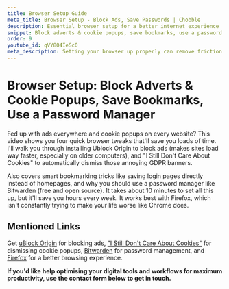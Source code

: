 ```yaml
---
title: Browser Setup Guide
meta_title: Browser Setup - Block Ads, Save Passwords | Chobble
description: Essential browser setup for a better internet experience
snippet: Block adverts & cookie popups, save bookmarks, use a password manager
order: 9
youtube_id: qVY804IeSc0
meta_description: Setting your browser up properly can remove friction - four favourite ways to improve your internet experience
---
```


# Browser Setup: Block Adverts & Cookie Popups, Save Bookmarks, Use a Password Manager

Fed up with ads everywhere and cookie popups on every website? This video shows you four quick browser tweaks that'll save you loads of time. I'll walk you through installing Ublock Origin to block ads (makes sites load way faster, especially on older computers), and "I Still Don't Care About Cookies" to automatically dismiss those annoying GDPR banners.

Also covers smart bookmarking tricks like saving login pages directly instead of homepages, and why you should use a password manager like Bitwarden (free and open source). It takes about 10 minutes to set all this up, but it'll save you hours every week. It works best with Firefox, which isn't constantly trying to make your life worse like Chrome does.

## Mentioned Links

Get [uBlock Origin](https://github.com/gorhill/uBlock) for blocking ads, ["I Still Don't Care About Cookies"](https://github.com/OhMyGuus/I-Still-Dont-Care-About-Cookies) for dismissing cookie popups, [Bitwarden](https://bitwarden.com/) for password management, and [Firefox](https://www.mozilla.org/firefox/) for a better browsing experience.

**If you'd like help optimising your digital tools and workflows for maximum productivity, use the contact form below to get in touch.**